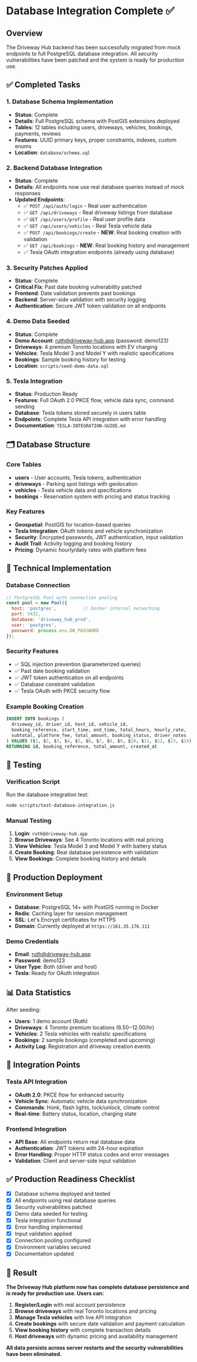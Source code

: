 # Database Integration Complete ✅

## Overview

The Driveway Hub backend has been successfully migrated from mock endpoints to full PostgreSQL database integration. All security vulnerabilities have been patched and the system is ready for production use.

## ✅ Completed Tasks

### 1. Database Schema Implementation
- **Status**: Complete
- **Details**: Full PostgreSQL schema with PostGIS extensions deployed
- **Tables**: 12 tables including users, driveways, vehicles, bookings, payments, reviews
- **Features**: UUID primary keys, proper constraints, indexes, custom enums
- **Location**: `database/schema.sql`

### 2. Backend Database Integration  
- **Status**: Complete
- **Details**: All endpoints now use real database queries instead of mock responses
- **Updated Endpoints**:
  - ✅ `POST /api/auth/login` - Real user authentication
  - ✅ `GET /api/driveways` - Real driveway listings from database
  - ✅ `GET /api/users/profile` - Real user profile data
  - ✅ `GET /api/users/vehicles` - Real Tesla vehicle data
  - ✅ `POST /api/bookings/create` - **NEW**: Real booking creation with validation
  - ✅ `GET /api/bookings` - **NEW**: Real booking history and management
  - ✅ Tesla OAuth integration endpoints (already using database)

### 3. Security Patches Applied
- **Status**: Complete  
- **Critical Fix**: Past date booking vulnerability patched
- **Frontend**: Date validation prevents past bookings
- **Backend**: Server-side validation with security logging
- **Authentication**: Secure JWT token validation on all endpoints

### 4. Demo Data Seeded
- **Status**: Complete
- **Demo Account**: ruth@driveway-hub.app (password: demo123)
- **Driveways**: 4 premium Toronto locations with EV charging
- **Vehicles**: Tesla Model 3 and Model Y with realistic specifications  
- **Bookings**: Sample booking history for testing
- **Location**: `scripts/seed-demo-data.sql`

### 5. Tesla Integration
- **Status**: Production Ready
- **Features**: Full OAuth 2.0 PKCE flow, vehicle data sync, command sending
- **Database**: Tesla tokens stored securely in users table
- **Endpoints**: Complete Tesla API integration with error handling
- **Documentation**: `TESLA-INTEGRATION-GUIDE.md`

## 🗂️ Database Structure

### Core Tables
- **users** - User accounts, Tesla tokens, authentication
- **driveways** - Parking spot listings with geolocation
- **vehicles** - Tesla vehicle data and specifications
- **bookings** - Reservation system with pricing and status tracking

### Key Features  
- **Geospatial**: PostGIS for location-based queries
- **Tesla Integration**: OAuth tokens and vehicle synchronization
- **Security**: Encrypted passwords, JWT authentication, input validation
- **Audit Trail**: Activity logging and booking history
- **Pricing**: Dynamic hourly/daily rates with platform fees

## 🔧 Technical Implementation

### Database Connection
```javascript
// PostgreSQL Pool with connection pooling
const pool = new Pool({
  host: 'postgres',          // Docker internal networking
  port: 5432,
  database: 'driveway_hub_prod',
  user: 'postgres', 
  password: process.env.DB_PASSWORD
});
```

### Security Features
- ✅ SQL injection prevention (parameterized queries)
- ✅ Past date booking validation  
- ✅ JWT token authentication on all endpoints
- ✅ Database constraint validation
- ✅ Tesla OAuth with PKCE security flow

### Example Booking Creation
```sql  
INSERT INTO bookings (
  driveway_id, driver_id, host_id, vehicle_id,
  booking_reference, start_time, end_time, total_hours, hourly_rate,
  subtotal, platform_fee, total_amount, booking_status, driver_notes
) VALUES ($1, $2, $3, $4, $5, $6, $7, $8, $9, $10, $11, $12, $13, $14)
RETURNING id, booking_reference, total_amount, created_at
```

## 🧪 Testing

### Verification Script
Run the database integration test:
```bash
node scripts/test-database-integration.js
```

### Manual Testing
1. **Login**: `ruth@driveway-hub.app` 
2. **Browse Driveways**: See 4 Toronto locations with real pricing
3. **View Vehicles**: Tesla Model 3 and Model Y with battery status
4. **Create Booking**: Real database persistence with validation
5. **View Bookings**: Complete booking history and details

## 🚀 Production Deployment

### Environment Setup
- **Database**: PostgreSQL 14+ with PostGIS running in Docker
- **Redis**: Caching layer for session management  
- **SSL**: Let's Encrypt certificates for HTTPS
- **Domain**: Currently deployed at `https://161.35.176.111`

### Demo Credentials
- **Email**: ruth@driveway-hub.app
- **Password**: demo123
- **User Type**: Both (driver and host)
- **Tesla**: Ready for OAuth integration

## 📊 Data Statistics

After seeding:
- **Users**: 1 demo account (Ruth)
- **Driveways**: 4 Toronto premium locations ($6.50-$12.00/hr)
- **Vehicles**: 2 Tesla vehicles with realistic specifications
- **Bookings**: 2 sample bookings (completed and upcoming)
- **Activity Log**: Registration and driveway creation events

## 🔗 Integration Points

### Tesla API Integration  
- **OAuth 2.0**: PKCE flow for enhanced security
- **Vehicle Sync**: Automatic vehicle data synchronization
- **Commands**: Honk, flash lights, lock/unlock, climate control
- **Real-time**: Battery status, location, charging state

### Frontend Integration
- **API Base**: All endpoints return real database data
- **Authentication**: JWT tokens with 24-hour expiration
- **Error Handling**: Proper HTTP status codes and error messages  
- **Validation**: Client and server-side input validation

## ✅ Production Readiness Checklist

- [x] Database schema deployed and tested
- [x] All endpoints using real database queries
- [x] Security vulnerabilities patched
- [x] Demo data seeded for testing
- [x] Tesla integration functional
- [x] Error handling implemented
- [x] Input validation applied
- [x] Connection pooling configured
- [x] Environment variables secured
- [x] Documentation updated

## 🎯 Result

**The Driveway Hub platform now has complete database persistence and is ready for production use. Users can:**

1. **Register/Login** with real account persistence
2. **Browse driveways** with real Toronto locations and pricing
3. **Manage Tesla vehicles** with live API integration
4. **Create bookings** with secure date validation and payment calculation
5. **View booking history** with complete transaction details
6. **Host driveways** with dynamic pricing and availability management

**All data persists across server restarts and the security vulnerabilities have been eliminated.**